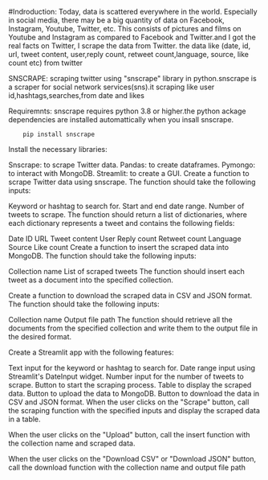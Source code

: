 #Indroduction:
 Today, data is scattered everywhere in the world. Especially in social media, there may be a big quantity of data on Facebook, Instagram, Youtube, Twitter, etc. This consists of pictures and films on Youtube and Instagram as compared to Facebook and Twitter.and I  got the real facts on Twitter, I scrape the data from Twitter. the data like (date, id, url, tweet content, user,reply count, retweet count,language, source, like count etc) from twitter
            
            
            
SNSCRAPE:
               scraping twitter using "snscrape" library in python.snscrape is a scraper for social network services(sns).it scraping like user id,hashtags,searches,from date and likes
               
               

Requiremnts:
  		snscrape requires python 3.8 or higher.the python ackage dependencies are installed automattically when you insall snscrape.
        
        
        pip install snscrape
        
  

Install the necessary libraries:

Snscrape: to scrape Twitter data.
Pandas: to create dataframes.
Pymongo: to interact with MongoDB.
Streamlit: to create a GUI.
Create a function to scrape Twitter data using snscrape. The function should take the following inputs:

Keyword or hashtag to search for.
Start and end date range.
Number of tweets to scrape.
The function should return a list of dictionaries, where each dictionary represents a tweet and contains the following fields:

Date
ID
URL
Tweet content
User
Reply count
Retweet count
Language
Source
Like count
Create a function to insert the scraped data into MongoDB. The function should take the following inputs:

Collection name
List of scraped tweets
The function should insert each tweet as a document into the specified collection.

Create a function to download the scraped data in CSV and JSON format. The function should take the following inputs:

Collection name
Output file path
The function should retrieve all the documents from the specified collection and write them to the output file in the desired format.

Create a Streamlit app with the following features:

Text input for the keyword or hashtag to search for.
Date range input using Streamlit's DateInput widget.
Number input for the number of tweets to scrape.
Button to start the scraping process.
Table to display the scraped data.
Button to upload the data to MongoDB.
Button to download the data in CSV and JSON format.
When the user clicks on the "Scrape" button, call the scraping function with the specified inputs and display the scraped data in a table.

When the user clicks on the "Upload" button, call the insert function with the collection name and scraped data.

When the user clicks on the "Download CSV" or "Download JSON" button, call the download function with the collection name and output file path
